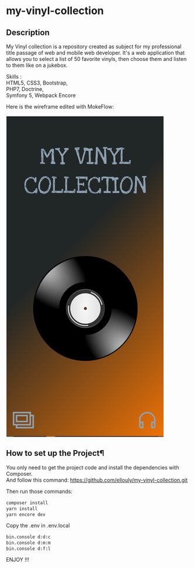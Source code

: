 # my-vinyl-collection

## Description

My Vinyl collection is a repository created as subject for my professional title passage of web and mobile web developer.
It's a web application that allows you to select a list of 50 favorite vinyls, then choose them and listen to them like on a jukebox.

Skills :  
HTML5, CSS3, Bootstrap,  
PHP7, Doctrine,  
Symfony 5, Webpack Encore

Here is the wireframe edited with MokeFlow:

![Wireframe.png](https://github.com/ellouly/my-vinyl-collection/blob/master/assets/images/HomePage.png)

## How to set up the Project¶

You only need to get the project code and install the dependencies with Composer.  
And follow this command:
https://github.com/ellouly/my-vinyl-collection.git  

Then run those commands:
```
composer install  
yarn install
yarn encore dev

```
Copy the .env in .env.local

```
bin.console d:d:c
bin.console d:m:m
bin.console d:f:l

```
ENJOY !!!
